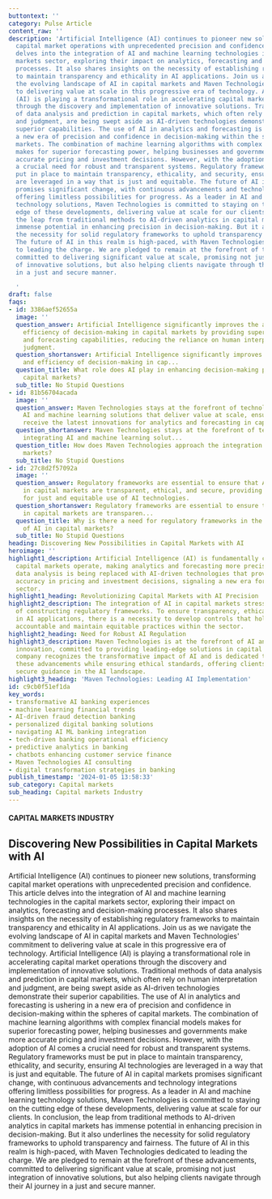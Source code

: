 ```yaml
---
buttontext: ''
category: Pulse Article
content_raw: ''
description: 'Artificial Intelligence (AI) continues to pioneer new solutions, transforming
  capital market operations with unprecedented precision and confidence. This article
  delves into the integration of AI and machine learning technologies in the capital
  markets sector, exploring their impact on analytics, forecasting and decision-making
  processes. It also shares insights on the necessity of establishing regulatory frameworks
  to maintain transparency and ethicality in AI applications. Join us as we navigate
  the evolving landscape of AI in capital markets and Maven Technologies'' commitment
  to delivering value at scale in this progressive era of technology. Artificial Intelligence
  (AI) is playing a transformational role in accelerating capital market operations
  through the discovery and implementation of innovative solutions. Traditional methods
  of data analysis and prediction in capital markets, which often rely on human interpretation
  and judgment, are being swept aside as AI-driven technologies demonstrate their
  superior capabilities. The use of AI in analytics and forecasting is ushering in
  a new era of precision and confidence in decision-making within the spheres of capital
  markets. The combination of machine learning algorithms with complex financial models
  makes for superior forecasting power, helping businesses and governments make more
  accurate pricing and investment decisions. However, with the adoption of AI comes
  a crucial need for robust and transparent systems. Regulatory frameworks must be
  put in place to maintain transparency, ethicality, and security, ensuring AI technologies
  are leveraged in a way that is just and equitable. The future of AI in capital markets
  promises significant change, with continuous advancements and technology integrations
  offering limitless possibilities for progress. As a leader in AI and machine learning
  technology solutions, Maven Technologies is committed to staying on the cutting
  edge of these developments, delivering value at scale for our clients. In conclusion,
  the leap from traditional methods to AI-driven analytics in capital markets has
  immense potential in enhancing precision in decision-making. But it also underlines
  the necessity for solid regulatory frameworks to uphold transparency and fairness.
  The future of AI in this realm is high-paced, with Maven Technologies dedicated
  to leading the charge. We are pledged to remain at the forefront of these advancements,
  committed to delivering significant value at scale, promising not just integration
  of innovative solutions, but also helping clients navigate through their AI journey
  in a just and secure manner.

  '
draft: false
faqs:
- id: 3386aef52655a
  image: ''
  question_answer: Artificial Intelligence significantly improves the accuracy and
    efficiency of decision-making in capital markets by providing superior analytics
    and forecasting capabilities, reducing the reliance on human interpretation and
    judgment.
  question_shortanswer: Artificial Intelligence significantly improves the accuracy
    and efficiency of decision-making in cap...
  question_title: What role does AI play in enhancing decision-making processes in
    capital markets?
  sub_title: No Stupid Questions
- id: 81b56704acada
  image: ''
  question_answer: Maven Technologies stays at the forefront of technology by integrating
    AI and machine learning solutions that deliver value at scale, ensuring clients
    receive the latest innovations for analytics and forecasting in capital markets.
  question_shortanswer: Maven Technologies stays at the forefront of technology by
    integrating AI and machine learning solut...
  question_title: How does Maven Technologies approach the integration of AI in capital
    markets?
  sub_title: No Stupid Questions
- id: 27c8d2f57092a
  image: ''
  question_answer: Regulatory frameworks are essential to ensure that AI applications
    in capital markets are transparent, ethical, and secure, providing a foundation
    for just and equitable use of AI technologies.
  question_shortanswer: Regulatory frameworks are essential to ensure that AI applications
    in capital markets are transparen...
  question_title: Why is there a need for regulatory frameworks in the application
    of AI in capital markets?
  sub_title: No Stupid Questions
heading: Discovering New Possibilities in Capital Markets with AI
heroimage: ''
highlight1_description: Artificial Intelligence (AI) is fundamentally changing how
  capital markets operate, making analytics and forecasting more precise. Traditional
  data analysis is being replaced with AI-driven technologies that provide higher
  accuracy in pricing and investment decisions, signaling a new era for the finance
  sector.
highlight1_heading: Revolutionizing Capital Markets with AI Precision
highlight2_description: The integration of AI in capital markets stresses the importance
  of constructing regulatory frameworks. To ensure transparency, ethicality, and security
  in AI applications, there is a necessity to develop controls that hold these technologies
  accountable and maintain equitable practices within the sector.
highlight2_heading: Need for Robust AI Regulation
highlight3_description: Maven Technologies is at the forefront of AI and machine learning
  innovation, committed to providing leading-edge solutions in capital markets. The
  company recognizes the transformative impact of AI and is dedicated to leveraging
  these advancements while ensuring ethical standards, offering clients valuable and
  secure guidance in the AI landscape.
highlight3_heading: 'Maven Technologies: Leading AI Implementation'
id: c9cb0f51ef1da
key_words:
- transformative AI banking experiences
- machine learning financial trends
- AI-driven fraud detection banking
- personalized digital banking solutions
- navigating AI ML banking integration
- tech-driven banking operational efficiency
- predictive analytics in banking
- chatbots enhancing customer service finance
- Maven Technologies AI consulting
- digital transformation strategies in banking
publish_timestamp: '2024-01-05 13:58:33'
sub_category: Capital markets
sub_heading: Capital markets Industry
---
```


#### CAPITAL MARKETS INDUSTRY
## Discovering New Possibilities in Capital Markets with AI
Artificial Intelligence (AI) continues to pioneer new solutions, transforming capital market operations with unprecedented precision and confidence. This article delves into the integration of AI and machine learning technologies in the capital markets sector, exploring their impact on analytics, forecasting and decision-making processes. It also shares insights on the necessity of establishing regulatory frameworks to maintain transparency and ethicality in AI applications. Join us as we navigate the evolving landscape of AI in capital markets and Maven Technologies' commitment to delivering value at scale in this progressive era of technology. Artificial Intelligence (AI) is playing a transformational role in accelerating capital market operations through the discovery and implementation of innovative solutions. Traditional methods of data analysis and prediction in capital markets, which often rely on human interpretation and judgment, are being swept aside as AI-driven technologies demonstrate their superior capabilities. The use of AI in analytics and forecasting is ushering in a new era of precision and confidence in decision-making within the spheres of capital markets. The combination of machine learning algorithms with complex financial models makes for superior forecasting power, helping businesses and governments make more accurate pricing and investment decisions. However, with the adoption of AI comes a crucial need for robust and transparent systems. Regulatory frameworks must be put in place to maintain transparency, ethicality, and security, ensuring AI technologies are leveraged in a way that is just and equitable. The future of AI in capital markets promises significant change, with continuous advancements and technology integrations offering limitless possibilities for progress. As a leader in AI and machine learning technology solutions, Maven Technologies is committed to staying on the cutting edge of these developments, delivering value at scale for our clients. In conclusion, the leap from traditional methods to AI-driven analytics in capital markets has immense potential in enhancing precision in decision-making. But it also underlines the necessity for solid regulatory frameworks to uphold transparency and fairness. The future of AI in this realm is high-paced, with Maven Technologies dedicated to leading the charge. We are pledged to remain at the forefront of these advancements, committed to delivering significant value at scale, promising not just integration of innovative solutions, but also helping clients navigate through their AI journey in a just and secure manner.